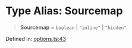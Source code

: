 # Type Alias: Sourcemap

> **Sourcemap** = `boolean` \| `"inline"` \| `"hidden"`

Defined in: [options.ts:43](https://github.com/rolldown/tsdown/blob/0f71a8dc0229b7ba9c44a19dc9cf6d7c3566fca2/src/options.ts#L43)
